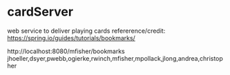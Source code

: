 # cardServer
web service to deliver playing cards
refererence/credit: https://spring.io/guides/tutorials/bookmarks/

http://localhost:8080/mfisher/bookmarks
jhoeller,dsyer,pwebb,ogierke,rwinch,mfisher,mpollack,jlong,andrea,christopher
